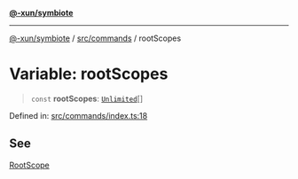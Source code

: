 [**@-xun/symbiote**](../../../README.md)

***

[@-xun/symbiote](../../../README.md) / [src/commands](../README.md) / rootScopes

# Variable: rootScopes

> `const` **rootScopes**: [`Unlimited`](../../configure/enumerations/UnlimitedGlobalScope.md#unlimited)[]

Defined in: [src/commands/index.ts:18](https://github.com/Xunnamius/symbiote/blob/fcdd2ab0b85b01d184680d7337de52754feba693/src/commands/index.ts#L18)

## See

[RootScope](../../configure/enumerations/UnlimitedGlobalScope.md)
